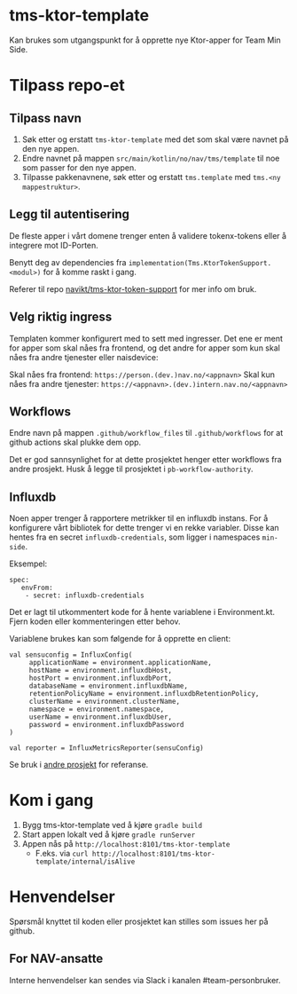# tms-ktor-template

Kan brukes som utgangspunkt for å opprette nye Ktor-apper for Team Min Side.

# Tilpass repo-et

## Tilpass navn

1. Søk etter og erstatt `tms-ktor-template` med det som skal være navnet på den nye appen.
2. Endre navnet på mappen `src/main/kotlin/no/nav/tms/template` til noe som passer for den nye appen. 
3. Tilpasse pakkenavnene, søk etter og erstatt `tms.template` med `tms.<ny mappestruktur>`.


## Legg til autentisering

De fleste apper i vårt domene trenger enten å validere tokenx-tokens eller å integrere mot ID-Porten.

Benytt deg av dependencies fra `implementation(Tms.KtorTokenSupport.<modul>)` for å komme raskt i gang.

Referer til repo [navikt/tms-ktor-token-support](https://github.com/navikt/tms-ktor-token-support) for mer info om bruk.


## Velg riktig ingress

Templaten kommer konfigurert med to sett med ingresser. Det ene er ment for apper som skal nåes fra frontend, og
det andre for apper som kun skal nåes fra andre tjenester eller naisdevice:

Skal nåes fra frontend: `https://person.(dev.)nav.no/<appnavn>`
Skal kun nåes fra andre tjenester: `https://<appnavn>.(dev.)intern.nav.no/<appnavn>` 


## Workflows

Endre navn på mappen `.github/workflow_files` til `.github/workflows` for at github actions skal plukke dem opp.

Det er god sannsynlighet for at dette prosjektet henger etter workflows fra andre prosjekt. Husk å legge til prosjektet
i `pb-workflow-authority`.


## Influxdb

Noen apper trenger å rapportere metrikker til en influxdb instans. For å konfigurere vårt bibliotek for dette trenger vi
en rekke variabler. Disse kan hentes fra en secret `influxdb-credentials`, som ligger i namespaces `min-side`.

Eksempel:

```
spec:
   envFrom:
    - secret: influxdb-credentials
```

Det er lagt til utkommentert kode for å hente variablene i Environment.kt. Fjern koden eller kommenteringen etter behov.

Variablene brukes kan som følgende for å opprette en client:

```
val sensuconfig = InfluxConfig(
     applicationName = environment.applicationName,
     hostName = environment.influxdbHost,
     hostPort = environment.influxdbPort,
     databaseName = environment.influxdbName,
     retentionPolicyName = environment.influxdbRetentionPolicy,
     clusterName = environment.clusterName,
     namespace = environment.namespace,
     userName = environment.influxdbUser,
     password = environment.influxdbPassword
)

val reporter = InfluxMetricsReporter(sensuConfig)
```

Se bruk i [andre prosjekt](https://github.com/navikt/dittnav-brukernotifikasjonbestiller) for referanse.

# Kom i gang
1. Bygg tms-ktor-template ved å kjøre `gradle build`
1. Start appen lokalt ved å kjøre `gradle runServer`
1. Appen nås på `http://localhost:8101/tms-ktor-template`
   * F.eks. via `curl http://localhost:8101/tms-ktor-template/internal/isAlive`

# Henvendelser

Spørsmål knyttet til koden eller prosjektet kan stilles som issues her på github.

## For NAV-ansatte

Interne henvendelser kan sendes via Slack i kanalen #team-personbruker.
